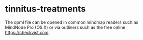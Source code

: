 # tinnitus-treatments

The opml file can be opened in common mindmap readers such as MindNode Pro (OS X) or via outliners such as the free online https://checkvist.com.
